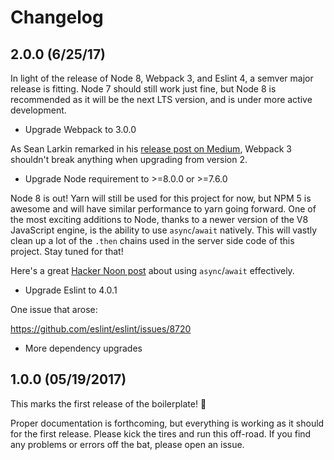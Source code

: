 # Changelog

## 2.0.0 (6/25/17)

In light of the release of Node 8, Webpack 3, and Eslint 4, a semver major release is fitting. Node 7 should still work just fine, but Node 8 is recommended as it will be the next LTS version, and is under more active development.

* Upgrade Webpack to 3.0.0  

As Sean Larkin remarked in his [release post on Medium](https://medium.com/webpack/webpack-3-official-release-15fd2dd8f07b), Webpack 3 shouldn't break anything when upgrading from version 2.  

* Upgrade Node requirement to >=8.0.0 or >=7.6.0  

Node 8 is out! Yarn will still be used for this project for now, but NPM 5 is awesome and will have similar performance to yarn going forward. One of the most exciting additions to Node, thanks to a newer version of the V8 JavaScript engine, is the ability to use `async`/`await` natively. This will vastly clean up a lot of the `.then` chains used in the server side code of this project. Stay tuned for that!  

Here's a great [Hacker Noon post](https://medium.com/@Abazhenov/using-async-await-in-express-with-node-8-b8af872c0016) about using `async`/`await` effectively.  

* Upgrade Eslint to 4.0.1

One issue that arose:

https://github.com/eslint/eslint/issues/8720

* More dependency upgrades


## 1.0.0 (05/19/2017)

This marks the first release of the boilerplate! :tada:

Proper documentation is forthcoming, but everything is working as it should for the first release. Please kick the tires and run this off-road. If you find any problems or errors off the bat, please open an issue.